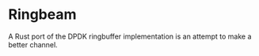 # Ringbeam

A Rust port of the DPDK ringbuffer implementation is an attempt to make a better channel.
